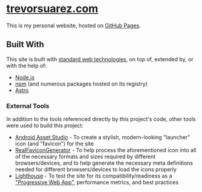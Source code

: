 # [trevorsuarez.com][trevorsuarez.com]

This is my personal website, hosted on [GitHub Pages][github-pages].

## Built With

This site is built with [standard web technologies][web-tech], on top of, extended by, or with the help of:

- [Node.js][nodejs]
- [npm][npm] (and numerous packages hosted on its registry)
- [Astro][astro]

### External Tools

In addition to the tools referenced directly by this project's code, other tools were used to build this project:

- [Android Asset Studio][android-asset-studio] - To create a stylish, modern-looking "launcher" icon (and "favicon") for the site
- [RealFaviconGenerator][realfavicongenerator] - To help process the aforementioned icon into all of the necessary formats and sizes required by different browsers/devices, and to help generate the necessary meta definitions needed for different browsers/devices to load the icons properly
- [Lighthouse][lighthouse] - To test the site for its compatibility/readiness as a ["Progressive Web App"][progressive-web-app], performance metrics, and best practices



[trevorsuarez.com]: https://trevorsuarez.com/
[github-pages]: https://pages.github.com/
[web-tech]: https://developer.mozilla.org/en-US/docs/Web
[nodejs]: https://nodejs.org/en/
[npm]: https://www.npmjs.com/
[astro]: https://astro.build/
[android-asset-studio]: https://romannurik.github.io/AndroidAssetStudio/
[realfavicongenerator]: https://realfavicongenerator.net/
[lighthouse]: https://developers.google.com/web/tools/lighthouse/
[progressive-web-app]: https://developers.google.com/web/progressive-web-apps/

